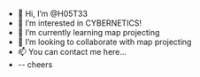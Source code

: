 - 👋 Hi, I’m @H05T33
- 👀 I’m interested in CYBERNETICS!
- 🌱 I’m currently learning map projecting
- 💞️ I’m looking to collaborate with map projecting
- 📫 You can contact me here...
- -- cheers
